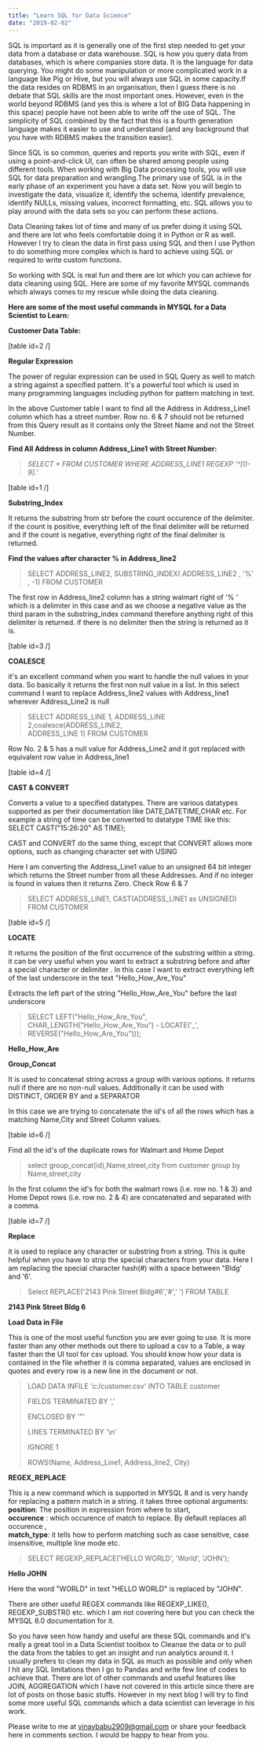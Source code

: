 ```yaml
---
title: "Learn SQL for Data Science"
date: "2019-02-02"
---
```


SQL is important as it is generally one of the first step needed to get your data from a database or data warehouse. SQL is how you query data from databases, which is where companies store data. It is the language for data querying. You might do some manipulation or more complicated work in a language like Pig or Hive, but you will always use SQL in some capacity.If the data resides on RDBMS in an organisation, then I guess there is no debate that SQL skills are the most important ones. However, even in the world beyond RDBMS (and yes this is where a lot of BIG Data happening in this space) people have not been able to write off the use of SQL. The simplicity of SQL combined by the fact that this is a fourth generation language makes it easier to use and understand (and any background that you have with RDBMS makes the transition easier).

Since SQL is so common, queries and reports you write with SQL, even if using a point-and-click UI, can often be shared among people using different tools. When working with Big Data processing tools, you will use SQL for data preparation and wrangling.The primary use of SQL is in the early phase of an experiment you have a data set. Now you will begin to investigate the data, visualize it, identify the schema, identify prevalence, identify NULLs, missing values, incorrect formatting, etc. SQL allows you to play around with the data sets so you can perform these actions.

Data Cleaning takes lot of time and many of us prefer doing it using SQL and there are lot who feels comfortable doing it in Python or R as well. However I try to clean the data in first pass using SQL and then I use Python to do something more complex which is hard to achieve using SQL or required to write custom functions.

So working with SQL is real fun and there are lot which you can achieve for data cleaning using SQL. Here are some of my favorite MYSQL commands which always comes to my rescue while doing the data cleaning.

**Here are some of the most useful commands in MYSQL for a Data Scientist to Learn:**

**Customer Data Table:**

\[table id=2 /\]

  
  

**Regular Expression**

The power of regular expression can be used in SQL Query as well to match a string against a specified pattern. It's a powerful tool which is used in many programming languages including python for pattern matching in text.

In the above Customer table I want to find all the Address in Address\_Line1 column which has a street number. Row no. 6 & 7 should not be returned from this Query result as it contains only the Street Name and not the Street Number.

**Find All Address in column** **Address\_Line1** **with Street Number:**

> _SELECT \* FROM CUSTOMER WHERE ADDRESS\_LINE1 REGEXP '^\[0-9\].'_

\[table id=1 /\]

  
  

**Substring\_Index**

It returns the substring from str before the count occurence of the delimiter. if the count is positive, everything left of the final delimiter will be returned and if the count is negative, everything right of the final delimiter is returned.

**Find the values after character % in Address\_line2**

> SELECT ADDRESS\_LINE2, SUBSTRING\_INDEX( ADDRESS\_LINE2 , '%' , -1) FROM CUSTOMER

The first row in Address\_line2 column has a string walmart right of '% ' which is a delimiter in this case and as we choose a negative value as the third param in the substring\_index command therefore anything right of this delimiter is returned. if there is no delimiter then the string is returned as it is.

\[table id=3 /\]

  
  

**COALESCE**

it's an excellent command when you want to handle the null values in your data. So basically it returns the first non null value in a list. In this select command I want to replace Address\_line2 values with Address\_line1 wherever Address\_Line2 is null

> SELECT ADDRESS\_LINE 1, ADDRESS\_LINE 2,coalesce(ADDRESS\_LINE2,  
> ADDRESS\_LINE 1) FROM CUSTOMER

Row No. 2 & 5 has a null value for Address\_Line2 and it got replaced with equivalent row value in Address\_line1

\[table id=4 /\]

  
  

**CAST & CONVERT**

Converts a value to a specified datatypes. There are various datatypes supported as per their documentation like DATE,DATETIME,CHAR etc. For example a string of time can be converted to datatype TIME like this: SELECT CAST("15:26:20" AS TIME);

CAST and CONVERT do the same thing, except that CONVERT allows more options, such as changing character set with USING

Here I am converting the Address\_Line1 value to an unsigned 64 bit integer which returns the Street number from all these Addresses. And if no integer is found in values then it returns Zero. Check Row 6 & 7

> SELECT ADDRESS\_LINE1, CAST(ADDRESS\_LINE1 as UNSIGNED) FROM CUSTOMER

\[table id=5 /\]

  
  

**LOCATE**

It returns the position of the first occurrence of the substring within a string. it can be very useful when you want to extract a substring before and after a special character or delimiter . In this case I want to extract everything left of the last underscore in the text "Hello\_How\_Are\_You"

Extracts the left part of the string "Hello\_How\_Are\_You" before the last underscore

> SELECT LEFT("Hello\_How\_Are\_You", CHAR\_LENGTH("Hello\_How\_Are\_You") - LOCATE('\_', REVERSE("Hello\_How\_Are\_You")));

**Hello\_How\_Are**

  
  

**Group\_Concat**

It is used to concatenat string across a group with various options. it returns null if there are no non-null values. Additionally it can be used with DISTINCT, ORDER BY and a SEPARATOR

In this case we are trying to concatenate the id's of all the rows which has a matching Name,City and Street Column values.

\[table id=6 /\]

Find all the id's of the duplicate rows for Walmart and Home Depot

> select group\_concat(id),Name,street,city from customer group by Name,street,city

In the first column the id's for both the walmart rows (i.e. row no. 1 & 3) and Home Depot rows (i.e. row no. 2 & 4) are concatenated and separated with a comma.

\[table id=7 /\]

  
  

**Replace**

it is used to replace any character or substring from a string. This is quite helpful when you have to strip the special characters from your data. Here I am replacing the special character hash(#) with a space between "Bldg' and '6'.

> Select REPLACE('2143 Pink Street Bldg#6','#',' ') FROM TABLE

**2143 Pink Street Bldg 6**

  
  

**Load Data in File**

This is one of the most useful function you are ever going to use. It is more faster than any other methods out there to upload a csv to a Table, a way faster than the UI tool for csv upload. You should know how your data is contained in the file whether it is comma separated, values are enclosed in quotes and every row is a new line in the document or not.

> LOAD DATA INFILE 'c:/customer.csv' INTO TABLE customer
> 
> FIELDS TERMINATED BY ','
> 
> ENCLOSED BY '"'
> 
> LINES TERMINATED BY '\\n'
> 
> IGNORE 1
> 
> ROWS(Name, Address\_Line1, Address\_line2, City)

  
  

**REGEX\_REPLACE**

This is a new command which is supported in MYSQL 8 and is very handy for replacing a pattern match in a string. it takes three optional arguments: **position**: The position in expression from where to start,  
**occurence** : which occurence of match to replace. By default replaces all occurence ,  
**match\_type**: it tells how to perform matching such as case sensitive, case insensitive, multiple line mode etc.

> SELECT REGEXP\_REPLACE('HELLO WORLD', 'World', 'JOHN');

**Hello JOHN**

Here the word "WORLD" in text "HELLO WORLD" is replaced by "JOHN".

There are other useful REGEX commands like REGEXP\_LIKE(), REGEXP\_SUBSTR() etc. which I am not covering here but you can check the MYSQL 8.0 documentation for it.

So you have seen how handy and useful are these SQL commands and it's really a great tool in a Data Scientist toolbox to Cleanse the data or to pull the data from the tables to get an insight and run analytics around it. I usually prefers to clean my data in SQL as much as possible and only when I hit any SQL limitations then I go to Pandas and write few line of codes to achieve that. There are lot of other commands and useful features like JOIN, AGGREGATION which I have not covered in this article since there are lot of posts on those basic stuffs. However in my next blog I will try to find some more useful SQL commands which a data scientist can leverage in his work.

Please write to me at vinaybabu2909@gmail.com or share your feedback here in comments section. I would be happy to hear from you.
